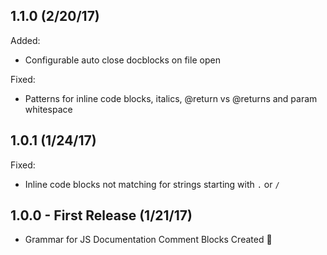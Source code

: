 ## 1.1.0 (2/20/17)
Added:
- Configurable auto close docblocks on file open

Fixed:
- Patterns for inline code blocks, italics, @return vs @returns and param whitespace

## 1.0.1 (1/24/17)
Fixed:
- Inline code blocks not matching for strings starting with `.` or `/`

## 1.0.0 - First Release (1/21/17)
- Grammar for JS Documentation Comment Blocks Created 🎉
